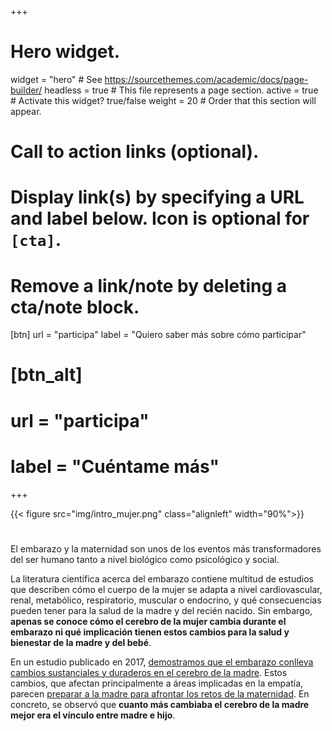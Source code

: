 +++
# Hero widget.
widget = "hero"  # See https://sourcethemes.com/academic/docs/page-builder/
headless = true  # This file represents a page section.
active = true  # Activate this widget? true/false
weight = 20  # Order that this section will appear.
# Call to action links (optional).
#   Display link(s) by specifying a URL and label below. Icon is optional for `[cta]`.
#   Remove a link/note by deleting a cta/note block.
 [btn]
  url = "participa"
  label = "Quiero saber más sobre cómo participar"
  
# [btn_alt]
# url = "participa"
# label = "Cuéntame más"
+++

{{< figure src="img/intro_mujer.png" class="alignleft" width="90%">}}

#
El embarazo y la maternidad son unos de los eventos más transformadores del ser humano tanto a nivel biológico como psicológico y social. 

La literatura científica acerca del embarazo contiene multitud de estudios que describen cómo el cuerpo de la mujer se adapta a nivel cardiovascular, renal, metabólico, respiratorio, muscular o endocrino, y qué consecuencias pueden tener para la salud de la madre y del recién nacido. Sin embargo, **apenas se conoce cómo el cerebro de la mujer cambia durante el embarazo ni qué implicación tienen estos cambios para la salud y bienestar de la madre y del bebé**. 

En un estudio publicado en 2017, [demostramos que el embarazo conlleva cambios sustanciales y duraderos en el cerebro de la madre](https://pubmed.ncbi.nlm.nih.gov/27991897/). Estos cambios, que afectan principalmente a áreas implicadas en la empatía, parecen [preparar a la madre para afrontar los retos de la maternidad](https://www.rtve.es/play/videos/el-cazador-de-cerebros/cazador-cerebros-ciencia-del-embarazo/4254268/). En concreto, se observó que **cuanto más cambiaba el cerebro de la madre mejor era el vínculo entre madre e hijo**. 
